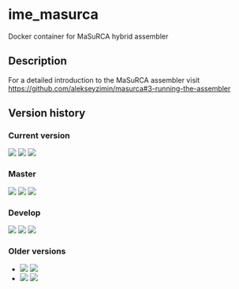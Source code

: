 # ime_masurca
Docker container for MaSuRCA hybrid assembler

## Description

For a detailed introduction to the MaSuRCA assembler visit https://github.com/alekseyzimin/masurca#3-running-the-assembler

## Version history
### Current version
[![](https://images.microbadger.com/badges/version/greatfireball/ime_masurca:3.2.6.svg)](https://microbadger.com/images/greatfireball/ime_masurca:3.2.6 "Get your own version badge on microbadger.com")
[![](https://images.microbadger.com/badges/image/greatfireball/ime_masurca:3.2.6.svg)](https://microbadger.com/images/greatfireball/ime_masurca:3.2.6 "Get your own image badge on microbadger.com")
[![](https://images.microbadger.com/badges/commit/greatfireball/ime_masurca:3.2.6.svg)](https://microbadger.com/images/greatfireball/ime_masurca:3.2.6 "Get your own commit badge on microbadger.com")
### Master
[![](https://images.microbadger.com/badges/version/greatfireball/ime_masurca:master.svg)](https://microbadger.com/images/greatfireball/ime_masurca:master "Get your own version badge on microbadger.com")
[![](https://images.microbadger.com/badges/image/greatfireball/ime_masurca:master.svg)](https://microbadger.com/images/greatfireball/ime_masurca:master "Get your own image badge on microbadger.com")
[![](https://images.microbadger.com/badges/commit/greatfireball/ime_masurca:master.svg)](https://microbadger.com/images/greatfireball/ime_masurca:master "Get your own commit badge on microbadger.com")
### Develop
[![](https://images.microbadger.com/badges/version/greatfireball/ime_masurca:develop.svg)](https://microbadger.com/images/greatfireball/ime_masurca:develop "Get your own version badge on microbadger.com")
[![](https://images.microbadger.com/badges/image/greatfireball/ime_masurca:develop.svg)](https://microbadger.com/images/greatfireball/ime_masurca:develop "Get your own image badge on microbadger.com")
[![](https://images.microbadger.com/badges/commit/greatfireball/ime_masurca:develop.svg)](https://microbadger.com/images/greatfireball/ime_masurca:develop "Get your own commit badge on microbadger.com")
### Older versions
- [![](https://images.microbadger.com/badges/version/greatfireball/ime_masurca:3.2.4.svg)](https://microbadger.com/images/greatfireball/ime_masurca:3.2.4 "Get your own version badge on microbadger.com")
[![](https://images.microbadger.com/badges/image/greatfireball/ime_masurca:3.2.4.svg)](https://microbadger.com/images/greatfireball/ime_masurca:3.2.4 "Get your own image badge on microbadger.com")
- [![](https://images.microbadger.com/badges/version/greatfireball/ime_masurca:3.2.3.svg)](https://microbadger.com/images/greatfireball/ime_masurca:3.2.3 "Get your own version badge on microbadger.com")
[![](https://images.microbadger.com/badges/image/greatfireball/ime_masurca:3.2.3.svg)](https://microbadger.com/images/greatfireball/ime_masurca:3.2.3 "Get your own image badge on microbadger.com")

